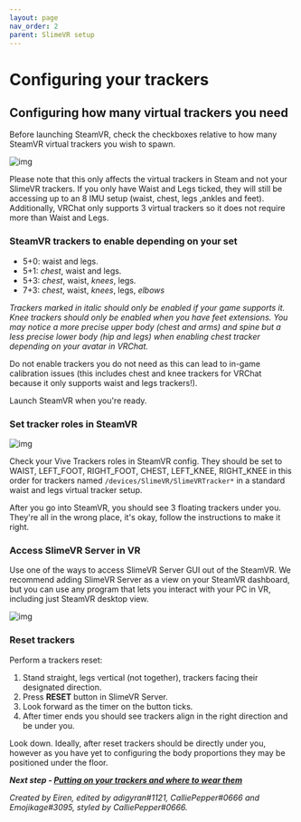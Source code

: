 ```yaml
---
layout: page
nav_order: 2
parent: SlimeVR setup
---
```


# Configuring your trackers

## Configuring how many virtual trackers you need

Before launching SteamVR, check the checkboxes relative to how many SteamVR virtual trackers you wish to spawn.

![img](https://i.imgur.com/To9z4Pd.png)


Please note that this only affects the virtual trackers in Steam and not your SlimeVR trackers. If you only have Waist and Legs ticked, they will still be accessing up to an 8 IMU setup (waist, chest, legs ,ankles and feet). Additionally, VRChat only supports 3 virtual trackers so it does not require more than Waist and Legs.

### SteamVR trackers to enable depending on your set

- 5+0: waist and legs.
- 5+1: *chest*, waist and legs.
- 5+3: *chest*, waist, *knees*, legs.
- 7+3: *chest*, waist, *knees*, legs, *elbows*

*Trackers marked in italic should only be enabled if your game supports it. Knee trackers should only be enabled when you have feet extensions. You may notice a more precise upper body (chest and arms) and spine but a less precise lower body (hip and legs) when enabling chest tracker depending on your avatar in VRChat.*

Do not enable trackers you do not need as this can lead to in-game calibration issues (this includes chest and knee trackers for VRChat because it only supports waist and legs trackers!).

Launch SteamVR when you're ready.

### Set tracker roles in SteamVR

![img](https://images-ext-2.discordapp.net/external/htrUQYMIEtpmFQJEYjOBGQjtJUnru0UNb2qhCwQPUos/https/i.imgur.com/ftWpluV.png)


Check your Vive Trackers roles in SteamVR config. They should be set to WAIST, LEFT_FOOT, RIGHT_FOOT, CHEST, LEFT_KNEE, RIGHT_KNEE in this order for trackers named `/devices/SlimeVR/SlimeVRTracker*` in a standard waist and legs virtual tracker setup.

After you go into SteamVR, you should see 3 floating trackers under you. They're all in the wrong place, it's okay, follow the instructions to make it right.

### Access SlimeVR Server in VR

Use one of the ways to access SlimeVR Server GUI out of the SteamVR. We recommend adding SlimeVR Server as a view on your SteamVR dashboard, but you can use any program that lets you interact with your PC in VR, including just SteamVR desktop view.

![img](https://eiren.cat/fUqZ)

### Reset trackers

Perform a trackers reset:

1. Stand straight, legs vertical (not together), trackers facing their designated direction.
1. Press **RESET** button in SlimeVR Server.
1. Look forward as the timer on the button ticks.
1. After timer ends you should see trackers align in the right direction and be under you.

Look down. Ideally, after reset trackers should be directly under you, however as you have yet to configuring the body proportions they may be positioned under the floor.

***Next step - [Putting on your trackers and where to wear them](putting-on-trackers.md)***

*Created by Eiren, edited by adigyran#1121, CalliePepper#0666 and Emojikage#3095, styled by CalliePepper#0666.*